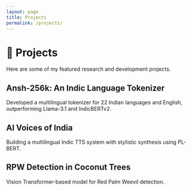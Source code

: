 ```yaml
---
layout: page
title: Projects
permalink: /projects/
---
```


# 🚀 Projects

Here are some of my featured research and development projects.

## Ansh-256k: An Indic Language Tokenizer
Developed a multilingual tokenizer for 22 Indian languages and English, outperforming Llama-3.1 and IndicBERTv2.

## AI Voices of India
Building a multilingual Indic TTS system with stylistic synthesis using PL-BERT.

## RPW Detection in Coconut Trees
Vision Transformer-based model for Red Palm Weevil detection.
